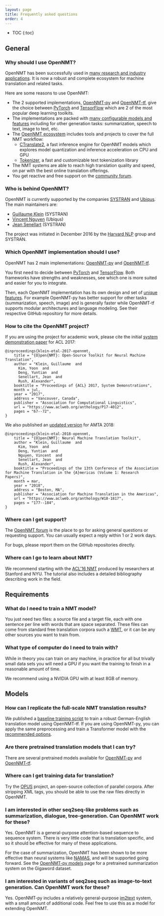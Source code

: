 ```yaml
---
layout: page
title: Frequently asked questions
order: 4
---
```


* TOC
{:toc}


## General

### Why should I use OpenNMT?

OpenNMT has been successfully used in [many research and industry applications](/publications). It is now a robust and complete ecosystem for machine translation and related tasks.

Here are some reasons to use OpenNMT:

* The 2 supported implementations, [OpenNMT-py](https://github.com/OpenNMT/OpenNMT-py) and [OpenNMT-tf](https://github.com/OpenNMT/OpenNMT-tf), give the choice between [PyTorch](https://pytorch.org/) and [TensorFlow](https://www.tensorflow.org/) which are 2 of the most popular deep learning toolkits.
* The implementations are packed with [many configurable models and features](/features) including for other generation tasks: summarization, speech to text, image to text, etc.
* The [OpenNMT ecosystem](https://github.com/OpenNMT) includes tools and projects to cover the full NMT workflow:
  * [CTranslate2](https://github.com/OpenNMT/CTranslate2), a fast inference engine for OpenNMT models which explores model quantization and inference acceleration on CPU and GPU
  * [Tokenizer](https://github.com/OpenNMT/Tokenizer), a fast and customizable text tokenization library
* The NMT systems are able to reach high translation quality and speed, on par with the best online translation offerings.
* You get reactive and free support on the [community forum](http://forum.opennmt.net/).

### Who is behind OpenNMT?

OpenNMT is currently supported by the companies [SYSTRAN](http://www.systransoft.com/) and [Ubiqus](https://www.ubiqus.com/). The main maintainers are:

* [Guillaume Klein](https://github.com/guillaumekln) (SYSTRAN)
* [Vincent Nguyen](https://github.com/vince62s) (Ubiqus)
* [Jean Senellart](https://github.com/jsenellart) (SYSTRAN)

The project was initiated in December 2016 by the [Harvard NLP](https://nlp.seas.harvard.edu/) group and SYSTRAN.

### Which OpenNMT implementation should I use?

OpenNMT has 2 main implementations: [OpenNMT-py](https://github.com/OpenNMT/OpenNMT-py) and [OpenNMT-tf](https://github.com/OpenNMT/OpenNMT-tf).

You first need to decide between [PyTorch](https://pytorch.org/) and [TensorFlow](https://www.tensorflow.org/). Both frameworks have strengths and weaknesses, see which one is more suited and easier for you to integrate.

Then, each OpenNMT implementation has its own design and set of [unique features](/features). For example OpenNMT-py has better support for other tasks (summarization, speech, image) and is generally faster while OpenNMT-tf supports modular architectures and language modeling. See their respective GitHub repository for more details.

### How to cite the OpenNMT project?

If you are using the project for academic work, please cite the initial [system demonstration paper](https://www.aclweb.org/anthology/P17-4012) for ACL 2017:

```
@inproceedings{klein-etal-2017-opennmt,
    title = "{O}pen{NMT}: Open-Source Toolkit for Neural Machine Translation",
    author = "Klein, Guillaume  and
      Kim, Yoon  and
      Deng, Yuntian  and
      Senellart, Jean  and
      Rush, Alexander",
    booktitle = "Proceedings of {ACL} 2017, System Demonstrations",
    month = jul,
    year = "2017",
    address = "Vancouver, Canada",
    publisher = "Association for Computational Linguistics",
    url = "https://www.aclweb.org/anthology/P17-4012",
    pages = "67--72",
}
```

We also published an [updated version](https://www.aclweb.org/anthology/W18-1817) for AMTA 2018:

```
@inproceedings{klein-etal-2018-opennmt,
    title = "{O}pen{NMT}: Neural Machine Translation Toolkit",
    author = "Klein, Guillaume  and
      Kim, Yoon  and
      Deng, Yuntian  and
      Nguyen, Vincent  and
      Senellart, Jean  and
      Rush, Alexander",
    booktitle = "Proceedings of the 13th Conference of the Association for Machine Translation in the {A}mericas (Volume 1: Research Papers)",
    month = mar,
    year = "2018",
    address = "Boston, MA",
    publisher = "Association for Machine Translation in the Americas",
    url = "https://www.aclweb.org/anthology/W18-1817",
    pages = "177--184",
}
```

### Where can I get support?

The [OpenNMT forum](http://forum.opennmt.net/) is the place to go for asking general questions or requesting support. You can usually expect a reply within 1 or 2 work days.

For bugs, please report them on the GitHub repositories directly.

### Where can I go to learn about NMT?

We recommend starting with the [ACL'16 NMT](https://sites.google.com/site/acl16nmt/home) produced by researchers at Stanford and NYU. The tutorial also includes a detailed bibliography describing work in the field.

## Requirements

### What do I need to train a NMT model?

You just need two files: a source file and a target file, each with one sentence per line with words that are space separated. These files can come from standard free translation corpora such a [WMT](http://www.statmt.org/wmt19/), or it can be any other sources you want to train from.

### What type of computer do I need to train with?

While in theory you can train on any machine, in practice for all but trivally small data sets you will need a GPU if you want the training to finish in a reasonable amount of time.

We recommend using a NVIDIA GPU with at least 8GB of memory.

## Models

### How can I replicate the full-scale NMT translation results?

We published a [baseline training script](https://github.com/OpenNMT/OpenNMT-tf/tree/master/scripts/wmt) to train a robust German-English translation model using OpenNMT-tf. If you are using OpenNMT-py, you can apply the same preprocessing and train a Transformer model with the [recommended options](http://opennmt.net/OpenNMT-py/FAQ.html#how-do-i-use-the-transformer-model-do-you-support-multi-gpu).

### Are there pretrained translation models that I can try?

There are several pretrained models available for [OpenNMT-py](/Models-py) and [OpenNMT-tf](/Models-tf).

### Where can I get training data for translation?

Try the [OPUS](http://opus.lingfil.uu.se/) project, an open-source collection of parallel corpora. After stripping XML tags, you should be able to use the raw files directly in OpenNMT.

### I am interested in other seq2seq-like problems such as summarization, dialogue, tree-generation. Can OpenNMT work for these?

Yes. OpenNMT is a general-purpose attention-based sequence to sequence system. There is very little code that is translation specific, and so it should be effective for many of these applications.

For the case of summarization, OpenNMT has been shown to be more effective than neural systems like [NAMAS](https://github.com/facebook/NAMAS), and will be supported going forward. See the [OpenNMT-py models](/Models-py) page for a pretrained summarization system on the Gigaword dataset.

### I am interested in variants of seq2seq such as image-to-text generation. Can OpenNMT work for these?

Yes. OpenNMT-py includes a relatively general-purpose [im2text](http://opennmt.net/OpenNMT-py/im2text.html) system, with a small amount of additional code. Feel free to use this as a model for extending OpenNMT.
